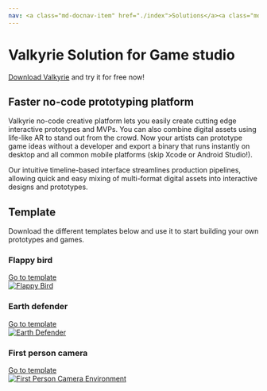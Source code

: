 ```yaml
---
nav: <a class="md-docnav-item" href="./index">Solutions</a><a class="md-docnav-item" href="">Game Studio</a>
---
```


# Valkyrie Solution for Game studio
[Download Valkyrie](/vlk/downloads) and try it for free now!

## Faster no-code prototyping platform

Valkyrie no-code creative platform lets you easily create cutting edge interactive prototypes and MVPs. You can also combine digital assets using life-like AR to stand out from the crowd. Now your artists can prototype game ideas without a developer and export a binary that runs instantly on desktop and all common mobile platforms (skip Xcode or Android Studio!).

Our intuitive timeline-based interface streamlines production pipelines, allowing quick and easy mixing of multi-format digital assets into interactive designs and prototypes.

## Template 
Download the different templates below and use it to start building your own prototypes and games.  

### Flappy bird  
<a class="btn btn-primary" href="/md/docs/VlkSamples/flappy-bird">Go to template</a>  
<a href="/md/docs/VlkSamples/flappy-bird">
<img src= "https://cdn2.talansoft.com/ftp/img/tutorial_sample_images/fb_04_title.png" alt="Flappy Bird" />
</a>

### Earth defender  
<a class="btn btn-primary" href="/md/docs/VlkSamples/earth-defender">Go to template</a>  
<a href="/md/docs/VlkSamples/earth-defender">
<img src= "https://cdn2.talansoft.com/ftp/img/tutorial_sample_images/ed_02_titlescreen.png" alt="Earth Defender" />
</a>

### First person camera  
<a class="btn btn-primary" href="/md/docs/VlkSamples/First-Person-Camera-Environment">Go to template</a>  
<a href="/md/docs/VlkSamples/First-Person-Camera-Environment">
<img src= "https://cdn2.talansoft.com/ftp/img/www/Games-1600x1200.jpg" alt="First Person Camera Environment" />
</a>

